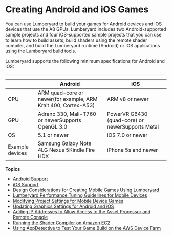 # Creating Android and iOS Games<a name="mobile-support-intro"></a>

You can use Lumberyard to build your games for Android devices and iOS devices that use the A8 GPUs\. Lumberyard includes two Android\-supported sample projects and four iOS\-supported sample projects that you can use to learn how to build assets, build shaders using the remote shader compiler, and build the Lumberyard runtime \(Android\) or iOS applications using the Lumberyard build tools\.

Lumberyard supports the following minimum specifications for Android and iOS:


****  

|  | Android | iOS | 
| --- | --- | --- | 
| CPU | ARM quad\-core or newer\(for example, ARM Krait 400, Cortex\-A53\) | ARM v8 or newer | 
| GPU | Adreno 330, Mali\-T760 or newerSupports OpenGL 3\.0 | PowerVR G6430 \(quad\-core\) or newerSupports Metal | 
| OS | 5\.1 or newer | iOS 7\.0 or newer | 
| Example devices | Samsung Galaxy Note 4LG Nexus 5Kindle Fire HDX | iPhone 5s and newer | 

**Topics**
+ [Android Support](android-intro.md)
+ [iOS Support](ios-intro.md)
+ [Design Considerations for Creating Mobile Games Using Lumberyard](ios-android-design-considerations.md)
+ [Lumberyard Performance Tuning Guidelines for Mobile Devices](ios-android-performance-guidelines.md)
+ [Modifying Project Settings for Mobile Device Games](mobile-project-settings-tool.md)
+ [Updating Graphics Settings for Android and iOS](ios-android-updating-graphics-settings.md)
+ [Adding IP Addresses to Allow Access to the Asset Processor and Remote Console](ios-android-adding-ip-addresses.md)
+ [Running the Shader Compiler on Amazon EC2](ios-android-running-shader-compiler-amazon-EC2.md)
+ [Using AppDetective to Test Your Game Build on the AWS Device Farm](ios-android-appdetective.md)